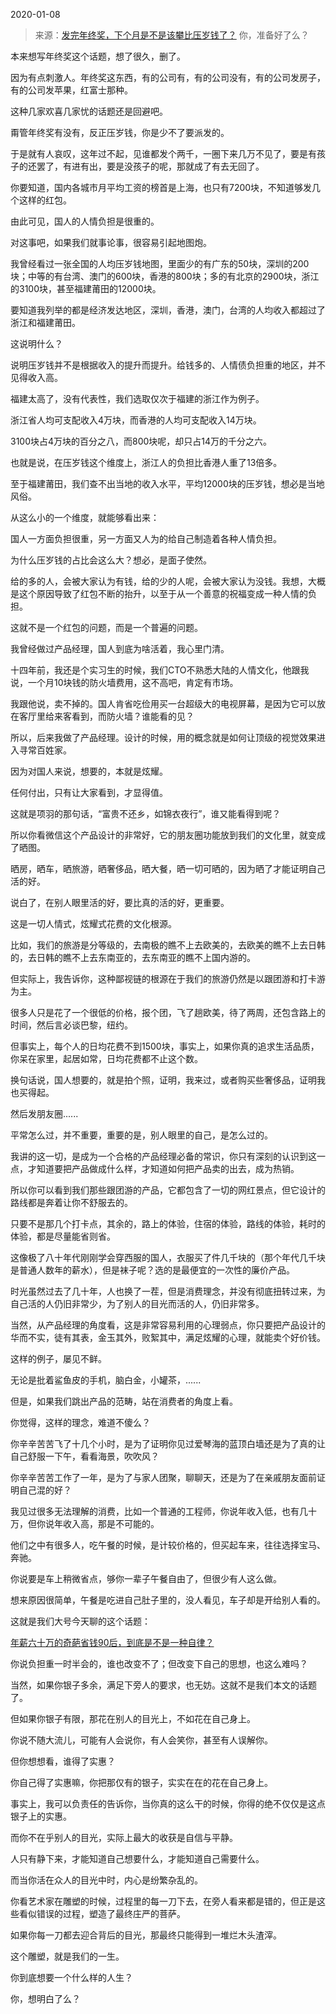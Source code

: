 2020-01-08

> 来源：[发完年终奖，下个月是不是该攀比压岁钱了？](http://mp.weixin.qq.com/s?__biz=MzU3NDc5Nzc0NQ==&mid=2247486239&idx=1&sn=b177657ddae0e49001ad1a3f5bc043f1&chksm=fd2da9c1ca5a20d78038fbf5ad7a1730ebd0f79cc8fdc8be59845cf2ef27424990af67462c23&scene=27#wechat_redirect)
> 你，准备好了么？

本来想写年终奖这个话题，想了很久，删了。

  

因为有点刺激人。年终奖这东西，有的公司有，有的公司没有，有的公司发房子，有的公司发苹果，红富士那种。

  

这种几家欢喜几家忧的话题还是回避吧。

  

甭管年终奖有没有，反正压岁钱，你是少不了要派发的。

  

于是就有人哀叹，这年过不起，见谁都发个两千，一圈下来几万不见了，要是有孩子的还罢了，有进有出，要是没孩子的呢，那就成了有去无回了。

  

你要知道，国内各城市月平均工资的榜首是上海，也只有7200块，不知道够发几个这样的红包。

  

由此可见，国人的人情负担是很重的。

  

对这事吧，如果我们就事论事，很容易引起地图炮。

  

我曾经看过一张全国的人均压岁钱地图，里面少的有广东的50块，深圳的200块；中等的有台湾、澳门的600块，香港的800块；多的有北京的2900块，浙江的3100块，甚至福建莆田的12000块。

  

要知道我列举的都是经济发达地区，深圳，香港，澳门，台湾的人均收入都超过了浙江和福建莆田。

  

这说明什么？

  

说明压岁钱并不是根据收入的提升而提升。给钱多的、人情债负担重的地区，并不见得收入高。

  

福建太高了，没有代表性，我们选取仅次于福建的浙江作为例子。

  

浙江省人均可支配收入4万块，而香港的人均可支配收入14万块。

  

3100块占4万块的百分之八，而800块呢，却只占14万的千分之六。

  

也就是说，在压岁钱这个维度上，浙江人的负担比香港人重了13倍多。

  

至于福建莆田，我们查不出当地的收入水平，平均12000块的压岁钱，想必是当地风俗。

  

从这么小的一个维度，就能够看出来：

国人一方面负担很重，另一方面又人为的给自己制造着各种人情负担。

  

为什么压岁钱的占比会这么大？想必，是面子使然。

  

给的多的人，会被大家认为有钱，给的少的人呢，会被大家认为没钱。我想，大概是这个原因导致了红包不断的抬升，以至于从一个善意的祝福变成一种人情的负担。

  

这就不是一个红包的问题，而是一个普遍的问题。

  

我曾经做过产品经理，国人到底为啥活着，我心里门清。

  

十四年前，我还是个实习生的时候，我们CTO不熟悉大陆的人情文化，他跟我说，一个月10块钱的防火墙费用，这不高吧，肯定有市场。

  

我跟他说，卖不掉的。国人肯省吃俭用买一台超级大的电视屏幕，是因为它可以放在客厅里给来客看到，而防火墙？谁能看的见？

  

所以，后来我做了产品经理。设计的时候，用的概念就是如何让顶级的视觉效果进入寻常百姓家。

  

因为对国人来说，想要的，本就是炫耀。

  

任何付出，只有让大家看到，才显得值。

  

这就是项羽的那句话，“富贵不还乡，如锦衣夜行”，谁又能看得到呢？

  

所以你看微信这个产品设计的非常好，它的朋友圈功能放到我们的文化里，就变成了晒图。

  

晒房，晒车，晒旅游，晒奢侈品，晒大餐，晒一切可晒的，因为晒了才能证明自己活的好。

  

说白了，在别人眼里活的好，要比真的活的好，更重要。

  

这是一切人情式，炫耀式花费的文化根源。

  

比如，我们的旅游是分等级的，去南极的瞧不上去欧美的，去欧美的瞧不上去日韩的，去日韩的瞧不上去东南亚的，去东南亚的瞧不上国内游的。

  

但实际上，我告诉你，这种鄙视链的根源在于我们的旅游仍然是以跟团游和打卡游为主。

  

很多人只是花了一个很低的价格，报个团，飞了趟欧美，待了两周，还包含路上的时间，然后言必谈巴黎，纽约。

  

但事实上，每个人的日均花费不到1500块，事实上，如果你真的追求生活品质，你呆在家里，起居如常，日均花费都不止这个数。

  

换句话说，国人想要的，就是拍个照，证明，我来过，或者购买些奢侈品，证明我也买得起。

  

然后发朋友圈......

  

平常怎么过，并不重要，重要的是，别人眼里的自己，是怎么过的。

  

我讲的这一切，是成为一个合格的产品经理必备的常识，你只有深刻的认识到这一点，才知道要把产品做成什么样，才知道如何把产品卖的出去，成为热销。

  

所以你可以看到我们那些跟团游的产品，它都包含了一切的网红景点，但它设计的路线都是奔着让你不舒服去的。

  

只要不是那几个打卡点，其余的，路上的体验，住宿的体验，路线的体验，耗时的体验，都是尽量能省则省。

  

这像极了八十年代刚刚学会穿西服的国人，衣服买了件几千块的（那个年代几千块是普通人数年的薪水），但是袜子呢？选的是最便宜的一次性的廉价产品。

  

时光虽然过去了几十年，人也换了一茬，但是消费理念，并没有彻底扭转过来，为自己活的人仍旧非常少，为了别人的目光而活的人，仍旧非常多。

  

当然，从产品经理的角度看，这是非常容易利用的心理弱点，你只要把产品设计的华而不实，徒有其表，金玉其外，败絮其中，满足炫耀的心理，就能卖个好价钱。

  

这样的例子，屡见不鲜。

  

无论是批着鲨鱼皮的手机，脑白金，小罐茶，......

  

但是，如果我们跳出产品的范畴，站在消费者的角度上看。

  

你觉得，这样的理念，难道不傻么？

  

你辛辛苦苦飞了十几个小时，是为了证明你见过爱琴海的蓝顶白墙还是为了真的让自己舒服一下午，看看海景，吹吹风？

  

你辛辛苦苦工作了一年，是为了与家人团聚，聊聊天，还是为了在亲戚朋友面前证明自己混的好？

  

我见过很多无法理解的消费，比如一个普通的工程师，你说年收入低，也有几十万，但你说年收入高，那是不可能的。

  

他们之中有很多人，吃午餐的时候，是计较价格的，但买起车来，往往选择宝马、奔驰。

  

你说要是车上稍微省点，够你一辈子午餐自由了，但很少有人这么做。

  

想来原因很简单，午餐是吃进自己肚子里的，没人看见，车子却是开给别人看的。

  

这就是我们大号今天聊的这个话题：

  

[年薪六十万的奇葩省钱90后，到底是不是一种自律？](https://mp.weixin.qq.com/s?__biz=MzU0MjYwNDU2Mw==&mid=2247488051&idx=2&sn=7a18032db69f55594b9bc8e90994638c&chksm=fb197e4fcc6ef75986ae728ccefee3655c2033a29c991ba5eb5d512a91705080a419ed78c7c9&token=475724640&lang=zh_CN&scene=21#wechat_redirect)  

  

你说负担重一时半会的，谁也改变不了；但改变下自己的思想，也这么难吗？

  

当然，如果你银子多余，满足下旁人的要求，也无妨。这就不是我们本文的话题了。

  

但如果你银子有限，那花在别人的目光上，不如花在自己身上。

  

你说不随大流儿，可能有人会说你，有人会笑你，甚至有人误解你。

  

但你想想看，谁得了实惠？

  

你自己得了实惠嘛，你把那仅有的银子，实实在在的花在自己身上。

  

事实上，我可以负责任的告诉你，当你真的这么干的时候，你得的绝不仅仅是这点银子上的实惠。

  

而你不在乎别人的目光，实际上最大的收获是自信与平静。

  

人只有静下来，才能知道自己想要什么，才能知道自己需要什么。

  

而当你活在众人的目光中时，内心是纷繁杂乱的。

  

你看艺术家在雕塑的时候，过程里的每一刀下去，在旁人看来都是错的，但正是这些看似错误的过程，塑造了最终庄严的菩萨。

  

如果你每一刀都去迎合背后的目光，那最终只能得到一堆烂木头渣滓。

  

这个雕塑，就是我们的一生。

  

你到底想要一个什么样的人生？

  

你，想明白了么？

